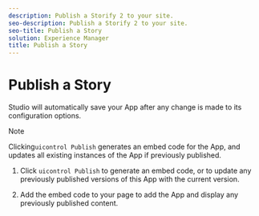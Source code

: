 ```yaml
---
description: Publish a Storify 2 to your site.
seo-description: Publish a Storify 2 to your site.
seo-title: Publish a Story
solution: Experience Manager
title: Publish a Story
---
```


# Publish a Story

Studio will automatically save your App after any change is made to its configuration options.

>[!NOTE]
>
>Clicking`uicontrol Publish` generates an embed code for the App, and updates all existing instances of the App if previously published.
>1. Click `uicontrol Publish` to generate an embed code, or to update any previously published versions of this App with the current version.
>   
>1. Add the embed code to your page to add the App and display any previously published content.
>   
>   
